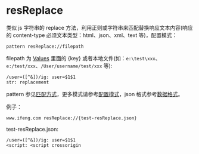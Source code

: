 # resReplace

类似 js 字符串的 replace 方法，利用正则或字符串来匹配替换响应文本内容(响应的 content-type 必须文本类型：html、json、xml、text 等)，配置模式：

	pattern resReplace://filepath

filepath 为 [Values](http://local.whistlejs.com/#values) 里面的 {key} 或者本地文件(如：`e:\test\xxx`、`e:/test/xxx`、`/User/username/test/xxx` 等):

	/user=([^&])/ig: user=$1$1
	str: replacement

pattern 参见[匹配方式](#pattern)，更多模式请参考[配置模式](#mode)，json 格式参考[数据格式](#data)。

例子：

	www.ifeng.com resReplace://{test-resReplace.json}


test-resReplace.json:

	/user=([^&])/ig: user=$1$1
	<script: <script crossorigin
